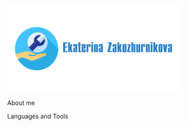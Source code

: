 ![Header](https://github.com/ZaKaterina/ZaKaterina/blob/main/assets/logo.png)

About me

Languages and Tools
